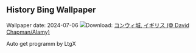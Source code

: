 ## History Bing Wallpaper
Wallpaper date: 2024-07-06
![](https://www.bing.com/th?id=OHR.ConwyRiver_JA-JP1379612776_UHD.jpg&w=1000)Download: [コンウィ城, イギリス (© David Chapman/Alamy)](https://www.bing.com/th?id=OHR.ConwyRiver_JA-JP1379612776_UHD.jpg)

Auto get programm by LtgX
